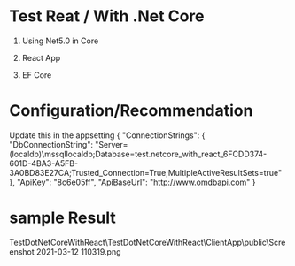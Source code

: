# Test Reat / With .Net Core

1. Using Net5.0 in Core

2. React App

3. EF Core

# Configuration/Recommendation

Update this in the appsetting 
{
  "ConnectionStrings": {
    "DbConnectionString": "Server=(localdb)\\mssqllocaldb;Database=test.netcore_with_react_6FCDD374-601D-4BA3-A5FB-3A0BD83E27CA;Trusted_Connection=True;MultipleActiveResultSets=true"
  }, 
  "ApiKey": "8c6e05ff",
  "ApiBaseUrl": "http://www.omdbapi.com"
}

# sample Result
TestDotNetCoreWithReact\TestDotNetCoreWithReact\ClientApp\public\Screenshot 2021-03-12 110319.png
